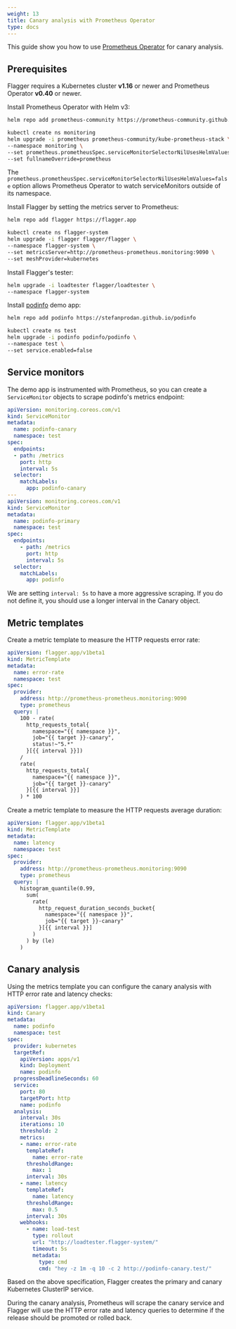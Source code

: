 ```yaml
---
weight: 13
title: Canary analysis with Prometheus Operator
type: docs
---
```


This guide show you how to use
[Prometheus Operator](https://github.com/prometheus-operator/prometheus-operator) for canary analysis.

## Prerequisites

Flagger requires a Kubernetes cluster **v1.16** or newer and Prometheus Operator **v0.40** or newer.

Install Prometheus Operator with Helm v3:

```bash
helm repo add prometheus-community https://prometheus-community.github.io/helm-charts

kubectl create ns monitoring
helm upgrade -i prometheus prometheus-community/kube-prometheus-stack \
--namespace monitoring \
--set prometheus.prometheusSpec.serviceMonitorSelectorNilUsesHelmValues=false \
--set fullnameOverride=prometheus
```

The `prometheus.prometheusSpec.serviceMonitorSelectorNilUsesHelmValues=false`
option allows Prometheus Operator to watch serviceMonitors outside of its namespace.

Install Flagger by setting the metrics server to Prometheus:

```bash
helm repo add flagger https://flagger.app

kubectl create ns flagger-system
helm upgrade -i flagger flagger/flagger \
--namespace flagger-system \
--set metricsServer=http://prometheus-prometheus.monitoring:9090 \
--set meshProvider=kubernetes
```

Install Flagger's tester:

```bash
helm upgrade -i loadtester flagger/loadtester \
--namespace flagger-system
```

Install [podinfo](https://github.com/stefanprodan/podinfo) demo app:

```bash
helm repo add podinfo https://stefanprodan.github.io/podinfo

kubectl create ns test
helm upgrade -i podinfo podinfo/podinfo \
--namespace test \
--set service.enabled=false
```

## Service monitors

The demo app is instrumented with Prometheus,
so you can create a `ServiceMonitor` objects to scrape podinfo's metrics endpoint:

```yaml
apiVersion: monitoring.coreos.com/v1
kind: ServiceMonitor
metadata:
  name: podinfo-canary
  namespace: test
spec:
  endpoints:
  - path: /metrics
    port: http
    interval: 5s
  selector:
    matchLabels:
      app: podinfo-canary
---
apiVersion: monitoring.coreos.com/v1
kind: ServiceMonitor
metadata:
  name: podinfo-primary
  namespace: test
spec:
  endpoints:
    - path: /metrics
      port: http
      interval: 5s
  selector:
    matchLabels:
      app: podinfo
```

We are setting `interval: 5s` to have a more aggressive scraping.
If you do not define it, you should use a longer interval in the Canary object.

## Metric templates

Create a metric template to measure the HTTP requests error rate:

```yaml
apiVersion: flagger.app/v1beta1
kind: MetricTemplate
metadata:
  name: error-rate
  namespace: test
spec:
  provider:
    address: http://prometheus-prometheus.monitoring:9090
    type: prometheus
  query: |
    100 - rate(
      http_requests_total{
        namespace="{{ namespace }}",
        job="{{ target }}-canary",
        status!~"5.*"
      }[{{ interval }}]) 
    / 
    rate(
      http_requests_total{
        namespace="{{ namespace }}",
        job="{{ target }}-canary"
      }[{{ interval }}]
    ) * 100
```

Create a metric template to measure the HTTP requests average duration:

```yaml
apiVersion: flagger.app/v1beta1
kind: MetricTemplate
metadata:
  name: latency
  namespace: test
spec:
  provider:
    address: http://prometheus-prometheus.monitoring:9090
    type: prometheus
  query: |
    histogram_quantile(0.99,
      sum(
        rate(
          http_request_duration_seconds_bucket{
            namespace="{{ namespace }}",
            job="{{ target }}-canary"
          }[{{ interval }}]
        )
      ) by (le)
    )
```

## Canary analysis

Using the metrics template you can configure the canary analysis with HTTP error rate and latency checks:

```yaml
apiVersion: flagger.app/v1beta1
kind: Canary
metadata:
  name: podinfo
  namespace: test
spec:
  provider: kubernetes
  targetRef:
    apiVersion: apps/v1
    kind: Deployment
    name: podinfo
  progressDeadlineSeconds: 60
  service:
    port: 80
    targetPort: http
    name: podinfo
  analysis:
    interval: 30s
    iterations: 10
    threshold: 2
    metrics:
    - name: error-rate
      templateRef:
        name: error-rate
      thresholdRange:
        max: 1
      interval: 30s
    - name: latency
      templateRef:
        name: latency
      thresholdRange:
        max: 0.5
      interval: 30s
    webhooks:
      - name: load-test
        type: rollout
        url: "http://loadtester.flagger-system/"
        timeout: 5s
        metadata:
          type: cmd
          cmd: "hey -z 1m -q 10 -c 2 http://podinfo-canary.test/"
```

Based on the above specification, Flagger creates the primary and canary Kubernetes ClusterIP service.

During the canary analysis, Prometheus will scrape the canary service and Flagger will use the HTTP error rate
and latency queries to determine if the release should be promoted or rolled back.
